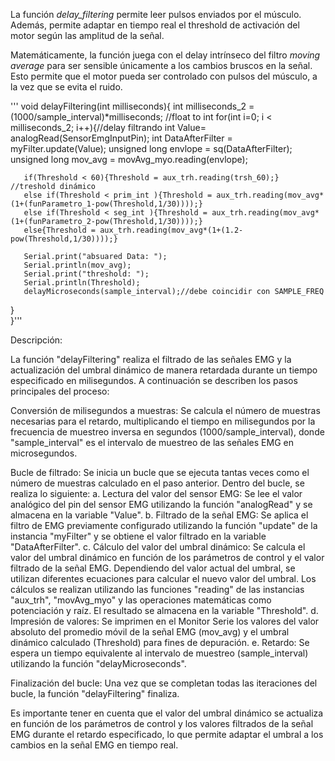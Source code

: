 La función *delay_filtering* permite leer pulsos enviados por el músculo. Además, permite adaptar en tiempo real el threshold de activación del motor según las amplitud de la señal.


Matemáticamente, la función juega con el delay intrínseco del filtro *moving average* para ser sensible únicamente a los cambios bruscos en la señal. Esto permite que el motor pueda ser controlado con pulsos del músculo, a la vez que se evita el ruido.


''' void delayFiltering(int milliseconds){
  int milliseconds_2 = (1000/sample_interval)*milliseconds; //float to int
  for(int i=0; i < milliseconds_2; i++){//delay filtrando
       int Value= analogRead(SensorEmgInputPin);
       int DataAfterFilter = myFilter.update(Value);
       unsigned  long envlope = sq(DataAfterFilter);
       unsigned  long mov_avg = movAvg_myo.reading(envlope);

       if(Threshold < 60){Threshold = aux_trh.reading(trsh_60);} //treshold dinámico
       else if(Threshold < prim_int ){Threshold = aux_trh.reading(mov_avg*(1+(funParametro_1-pow(Threshold,1/30))));}
       else if(Threshold < seg_int ){Threshold = aux_trh.reading(mov_avg*(1+(funParametro_2-pow(Threshold,1/30))));} 
       else{Threshold = aux_trh.reading(mov_avg*(1+(1.2-pow(Threshold,1/30))));}

       Serial.print("absuared Data: ");
       Serial.println(mov_avg);
       Serial.print("threshold: ");
       Serial.println(Threshold);
       delayMicroseconds(sample_interval);//debe coincidir con SAMPLE_FREQ
  }   
}'''


Descripción:

La función "delayFiltering" realiza el filtrado de las señales EMG y la actualización del umbral dinámico de manera retardada durante un tiempo especificado en milisegundos. A continuación se describen los pasos principales del proceso:

Conversión de milisegundos a muestras: Se calcula el número de muestras necesarias para el retardo, multiplicando el tiempo en milisegundos por la frecuencia de muestreo inversa en segundos (1000/sample_interval), donde "sample_interval" es el intervalo de muestreo de las señales EMG en microsegundos.

Bucle de filtrado: Se inicia un bucle que se ejecuta tantas veces como el número de muestras calculado en el paso anterior. Dentro del bucle, se realiza lo siguiente:
a. Lectura del valor del sensor EMG: Se lee el valor analógico del pin del sensor EMG utilizando la función "analogRead" y se almacena en la variable "Value".
b. Filtrado de la señal EMG: Se aplica el filtro de EMG previamente configurado utilizando la función "update" de la instancia "myFilter" y se obtiene el valor filtrado en la variable "DataAfterFilter".
c. Cálculo del valor del umbral dinámico: Se calcula el valor del umbral dinámico en función de los parámetros de control y el valor filtrado de la señal EMG. Dependiendo del valor actual del umbral, se utilizan diferentes ecuaciones para calcular el nuevo valor del umbral. Los cálculos se realizan utilizando las funciones "reading" de las instancias "aux_trh", "movAvg_myo" y las operaciones matemáticas como potenciación y raíz. El resultado se almacena en la variable "Threshold".
d. Impresión de valores: Se imprimen en el Monitor Serie los valores del valor absoluto del promedio móvil de la señal EMG (mov_avg) y el umbral dinámico calculado (Threshold) para fines de depuración.
e. Retardo: Se espera un tiempo equivalente al intervalo de muestreo (sample_interval) utilizando la función "delayMicroseconds".

Finalización del bucle: Una vez que se completan todas las iteraciones del bucle, la función "delayFiltering" finaliza.

Es importante tener en cuenta que el valor del umbral dinámico se actualiza en función de los parámetros de control y los valores filtrados de la señal EMG durante el retardo especificado, lo que permite adaptar el umbral a los cambios en la señal EMG en tiempo real.
